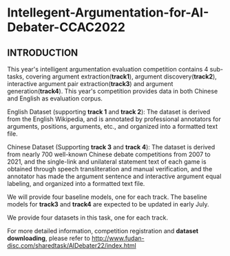 # Intellegent-Argumentation-for-AI-Debater-CCAC2022

## INTRODUCTION

This year's intelligent argumentation evaluation competition contains 4 sub-tasks, covering argument extraction(**track1**), argument discovery(**track2**), interactive argument pair extraction(**track3**) and argument generation(**track4**). This year's competition provides data in both Chinese and English as evaluation corpus.

English Dataset (supporting **track 1** and **track 2**): The dataset is derived from the English Wikipedia, and is annotated by professional annotators for arguments, positions, arguments, etc., and organized into a formatted text file.

Chinese Dataset (Supporting **track 3** and **track 4**): The dataset is derived from nearly 700 well-known Chinese debate competitions from 2007 to 2021, and the single-link and unilateral statement text of each game is obtained through speech transliteration and manual verification, and the annotator has made the argument sentence and interactive argument equal labeling, and organized into a formatted text file.

We will provide four baseline models, one for each track. The baseline models for **track3** and **track4** are expected to be updated in early July.

We provide four datasets in this task, one for each track.

For more detailed information, competition registration and **dataset downloading**, please refer to <http://www.fudan-disc.com/sharedtask/AIDebater22/index.html>